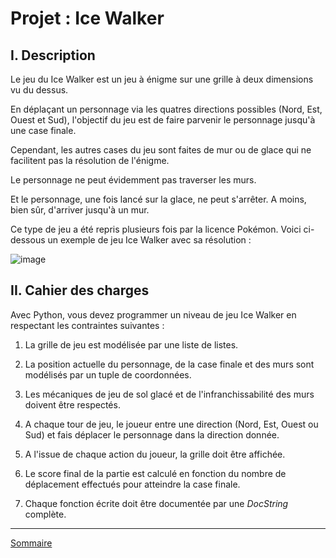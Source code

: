 # Projet : Ice Walker

## I. Description

Le jeu du Ice Walker est un jeu à énigme sur une grille à deux dimensions vu du dessus.

En déplaçant un personnage via les quatres directions possibles (Nord, Est, Ouest et Sud), l'objectif du jeu est de faire parvenir le personnage jusqu'à une case finale.

Cependant, les autres cases du jeu sont faites de mur ou de glace qui ne facilitent pas la résolution de l'énigme. 

Le personnage ne peut évidemment pas traverser les murs.

Et le personnage, une fois lancé sur la glace, ne peut s'arrêter. A moins, bien sûr, d'arriver jusqu'à un mur.

Ce type de jeu a été repris plusieurs fois par la licence Pokémon. Voici ci-dessous un exemple de jeu Ice Walker avec sa résolution :

![image](./img/pokemon_ice_walker.png)

## II. Cahier des charges

Avec Python, vous devez programmer un niveau de jeu Ice Walker en respectant les contraintes suivantes :

1. La grille de jeu est modélisée par une liste de listes.

2. La position actuelle du personnage, de la case finale et des murs sont modélisés par un tuple de coordonnées.

3. Les mécaniques de jeu de sol glacé et de l'infranchissabilité des murs doivent être respectés.

4. A chaque tour de jeu, le joueur entre une direction (Nord, Est, Ouest ou Sud) et fais déplacer le personnage dans la direction donnée.

5. A l'issue de chaque action du joueur, la grille doit être affichée.

6. Le score final de la partie est calculé en fonction du nombre de déplacement effectués pour atteindre la case finale.

7. Chaque fonction écrite doit être documentée par une *DocString* complète.

_______________

[Sommaire](./../README.md)



